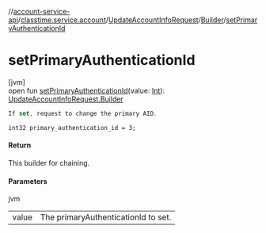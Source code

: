 //[account-service-api](../../../../index.md)/[classtime.service.account](../../index.md)/[UpdateAccountInfoRequest](../index.md)/[Builder](index.md)/[setPrimaryAuthenticationId](set-primary-authentication-id.md)

# setPrimaryAuthenticationId

[jvm]\
open fun [setPrimaryAuthenticationId](set-primary-authentication-id.md)(value: [Int](https://kotlinlang.org/api/latest/jvm/stdlib/kotlin/-int/index.html)): [UpdateAccountInfoRequest.Builder](index.md)

```kotlin
If set, request to change the primary AID.

```
`int32 primary_authentication_id = 3;`

#### Return

This builder for chaining.

#### Parameters

jvm

| | |
|---|---|
| value | The primaryAuthenticationId to set. |
